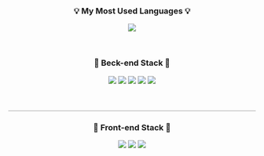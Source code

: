 <h3 align="center">💡 My Most Used Languages 💡</h3>
<p align="center">
  <a href="https://github.com/chaechae10">
    <img align="center" src="https://github-readme-stats.vercel.app/api/top-langs/?username=chaechae10&layout=compact&show_icons=true&show_owner=true&hide_title=true&theme=radical&hide=css,html" />
  </a>
</p>

<br/>
<h3 align="center">🌱 Beck-end Stack 🌱</h3>
<p align="center">
  <img src="https://img.shields.io/badge/Java-007396?style=for-the-badge&logo=Java&logoColor=white" />
  <img src="https://img.shields.io/badge/Spring-6DB33F?style=for-the-badge&logo=Spring&logoColor=white" />
  <img src="https://img.shields.io/badge/SpringBoot-6DB33F?style=for-the-badge&logo=Spring&logoColor=white" />
  <img src="https://img.shields.io/badge/MySQL-4479A1?style=for-the-badge&logo=MySQL&logoColor=white" />
  <img src="https://img.shields.io/badge/AWS-FF9900?style=for-the-badge&logo=Amazon-AWS&logoColor=white" />
</p>

<br/>
<hr style="height: 2px; border:none; background-color: #ccc; margin: 20px auto;" />

<h3 align="center">🌱 Front-end Stack 🌱</h3>
<p align="center">
  <img src="https://img.shields.io/badge/HTML5-E34F26?style=for-the-badge&logo=HTML5&logoColor=white" />
  <img src="https://img.shields.io/badge/CSS3-1572B6?style=for-the-badge&logo=CSS3&logoColor=white" />
  <img src="https://img.shields.io/badge/JavaScript-F7DF1E?style=for-the-badge&logo=JavaScript&logoColor=black" />
</p>

